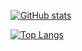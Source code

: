 [![GitHub stats](https://github-readme-stats.vercel.app/api?username=overpeek)](https://github.com/anuraghazra/github-readme-stats)

[![Top Langs](https://github-readme-stats.vercel.app/api/top-langs/?username=overpeek)](https://github.com/anuraghazra/github-readme-stats)
